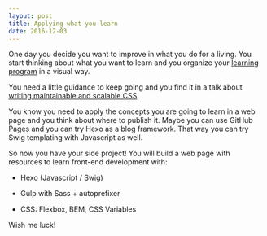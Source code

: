 ```yaml
---
layout: post
title: Applying what you learn
date: 2016-12-03
---
```


One day you decide you want to improve in what you do for a living. You start thinking about what you want to learn and you organize your <a href="https://tree.taiga.io/project/cristinafsanz-improving-in-front-end-development/kanban" alt="Kanban front-end development">learning program</a> in a visual way. 

You need a little guidance to keep going and you find it in a talk about <a href="https://www.youtube.com/watch?v=M8_9F_nh6-I" alt="talk about CSS"> writing maintainable and scalable CSS</a>.

You know you need to apply the concepts you are going to learn in a web page and you think about where to publish it. Maybe you can use GitHub Pages and you can try Hexo as a blog framework. That way you can try Swig templating with Javascript as well.

So now you have your side project! You will build a web page with resources to learn front-end development with:

- Hexo (Javascript / Swig)

- Gulp with Sass + autoprefixer

- CSS: Flexbox, BEM, CSS Variables 

Wish me luck!
